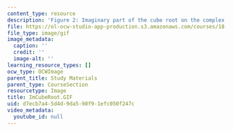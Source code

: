 ```yaml
---
content_type: resource
description: 'Figure 2: Imaginary part of the cube root on the complex plane.'
file: https://ol-ocw-studio-app-production.s3.amazonaws.com/courses/18-04-complex-variables-with-applications-fall-1999/d7ecb7a45d4d9da590f91efc050f247c_ImCubeRoot.GIF
file_type: image/gif
image_metadata:
  caption: ''
  credit: ''
  image-alt: ''
learning_resource_types: []
ocw_type: OCWImage
parent_title: Study Materials
parent_type: CourseSection
resourcetype: Image
title: ImCubeRoot.GIF
uid: d7ecb7a4-5d4d-9da5-90f9-1efc050f247c
video_metadata:
  youtube_id: null
---
```

